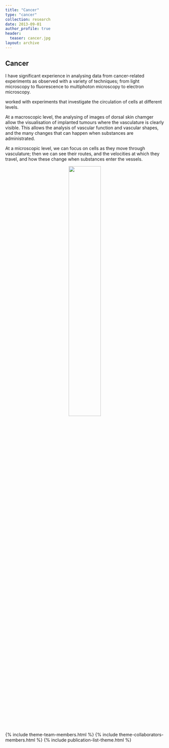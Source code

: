 ```yaml
---
title: "Cancer"
type: "cancer"
collection: research
date: 2013-09-01
author_profile: true
header:
  teaser: cancer.jpg
layout: archive
---
```




<h2> Cancer </h2>

I have significant experience in analysing data from cancer-related experiments as observed with a variety of techniques; from light microscopy to fluorescence to multiphoton microscopy to electron microscopy. <br>


worked with experiments that investigate the circulation of cells at different levels. <br>

At a macroscopic level, the analysing of images of dorsal skin chamger allow the visualisation of implanted tumours where the vasculature is clearly visible. This allows the analysis of vascular function and vascular shapes, and the many changes that can happen when substances are administrated. <br>

At a microscopic level, we can focus on cells as they move through vasculature; then we can see their routes, and the velocities at which they travel, and how these change when substances enter the vessels. <br>



<div style="text-align: center">
<img src='../../images/Nuclear_envelope_of_one_cancerous_HeLa_cell.png'         style='width: 45%'> <br> <br>
</div>




{% include theme-team-members.html %}
{% include theme-collaborators-members.html %}
{% include publication-list-theme.html %}
